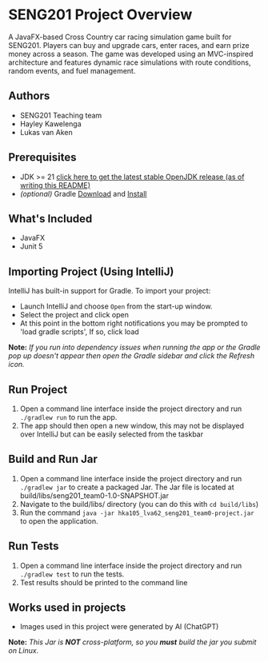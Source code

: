 # SENG201 Project Overview
A JavaFX-based Cross Country car racing simulation game built for SENG201. Players can buy and upgrade cars, enter races, 
and earn prize money across a season. The game was developed using an MVC-inspired architecture and features dynamic race 
simulations with route conditions, random events, and fuel management.

## Authors
- SENG201 Teaching team
- Hayley Kawelenga 
- Lukas van Aken 

## Prerequisites
- JDK >= 21 [click here to get the latest stable OpenJDK release (as of writing this README)](https://jdk.java.net/21/)
- *(optional)* Gradle [Download](https://gradle.org/releases/) and [Install](https://gradle.org/install/)


## What's Included
- JavaFX
- Junit 5

## Importing Project (Using IntelliJ)
IntelliJ has built-in support for Gradle. To import your project:

- Launch IntelliJ and choose `Open` from the start-up window.
- Select the project and click open
- At this point in the bottom right notifications you may be prompted to 'load gradle scripts', If so, click load

**Note:** *If you run into dependency issues when running the app or the Gradle pop up doesn't appear then open the Gradle sidebar and click the Refresh icon.*

## Run Project 
1. Open a command line interface inside the project directory and run `./gradlew run` to run the app.
2. The app should then open a new window, this may not be displayed over IntelliJ but can be easily selected from the taskbar

## Build and Run Jar
1. Open a command line interface inside the project directory and run `./gradlew jar` to create a packaged Jar. The Jar file is located at build/libs/seng201_team0-1.0-SNAPSHOT.jar
2. Navigate to the build/libs/ directory (you can do this with `cd build/libs`)
3. Run the command `java -jar hka105_lva62_seng201_team0-project.jar` to open the application.

## Run Tests
1. Open a command line interface inside the project directory and run `./gradlew test` to run the tests.
2. Test results should be printed to the command line

## Works used in projects
- Images used in this project were generated by AI (ChatGPT)

**Note:** *This Jar is **NOT** cross-platform, so you **must** build the jar you submit on Linux.* 
